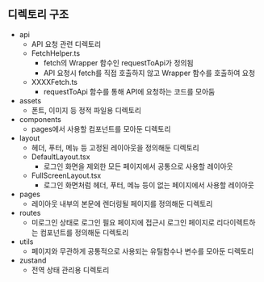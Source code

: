 ## 디렉토리 구조
- api
  - API 요청 관련 디렉토리
  - FetchHelper.ts
    - fetch의 Wrapper 함수인 requestToApi가 정의됨
    - API 요청시 fetch를 직접 호출하지 않고 Wrapper 함수를 호출하여 요청
  - XXXXFetch.ts
    - requestToApi 함수를 통해 API에 요청하는 코드를 모아둠
- assets
  - 폰트, 이미지 등 정적 파일용 디렉토리
- components
  - pages에서 사용할 컴포넌트를 모아둔 디렉토리
- layout
  - 헤더, 푸터, 메뉴 등 고정된 레이아웃을 정의해둔 디렉토리
  - DefaultLayout.tsx
    - 로그인 화면을 제외한 모든 페이지에서 공통으로 사용할 레이아웃
  - FullScreenLayout.tsx
    - 로그인 화면처럼 헤더, 푸터, 메뉴 등이 없는 페이지에서 사용할 레이아웃
- pages
  - 레이아웃 내부의 본문에 렌더링될 페이지를 정의해둔 디렉토리
- routes
  - 미로그인 상태로 로그인 필요 페이지에 접근시 로그인 페이지로 리다이렉트하는 컴포넌트를 정의해둔 디렉토리
- utils
  - 페이지와 무관하게 공통적으로 사용되는 유틸함수나 변수를 모아둔 디렉토리
- zustand
  - 전역 상태 관리용 디렉토리
